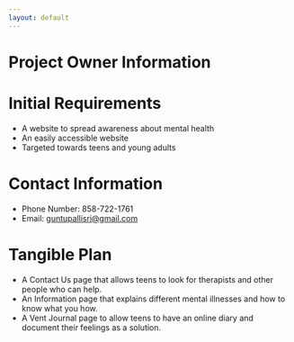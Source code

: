 ```yaml
---
layout: default
---
```


# Project Owner Information

# Initial Requirements
* A website to spread awareness about mental health
* An easily accessible website
* Targeted towards teens and young adults

# Contact Information
* Phone Number: 858-722-1761
* Email: guntupallisri@gmail.com

# Tangible Plan
* A Contact Us page that allows teens to look for therapists and other people who can help.
* An Information page that explains different mental illnesses and how to know what you how.
* A Vent Journal page to allow teens to have an online diary and document their feelings as a solution. 
